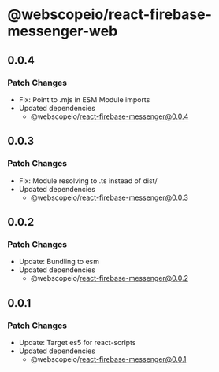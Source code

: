 # @webscopeio/react-firebase-messenger-web

## 0.0.4

### Patch Changes

- Fix: Point to .mjs in ESM Module imports
- Updated dependencies
  - @webscopeio/react-firebase-messenger@0.0.4

## 0.0.3

### Patch Changes

- Fix: Module resolving to .ts instead of dist/
- Updated dependencies
  - @webscopeio/react-firebase-messenger@0.0.3

## 0.0.2

### Patch Changes

- Update: Bundling to esm
- Updated dependencies
  - @webscopeio/react-firebase-messenger@0.0.2

## 0.0.1

### Patch Changes

- Update: Target es5 for react-scripts
- Updated dependencies
  - @webscopeio/react-firebase-messenger@0.0.1
